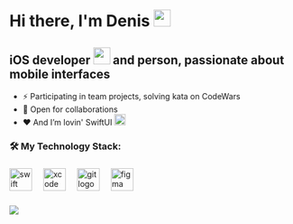 <h1>
  Hi there, I'm Denis
  <img src="https://media.giphy.com/media/hvRJCLFzcasrR4ia7z/giphy.gif" width="30px"/>
</h1>

## iOS developer <img src="https://media.giphy.com/media/WUlplcMpOCEmTGBtBW/giphy.gif" width="30"/> and person, passionate about mobile interfaces
- ⚡ Participating in team projects, solving kata on CodeWars
- 🤝 Open for collaborations
- ❤️ And I’m lovin' SwiftUI <img src="https://github.com/user-attachments/assets/20a99f81-3a27-4683-92fe-6a3bcd51a15d" width="20px"/>

###

<h3 align="left">🛠 My Technology Stack:</h3>

###
<div align="left">
  <img src="https://cdn.jsdelivr.net/gh/devicons/devicon@latest/icons/swift/swift-original.svg" height="40" alt="swift logo"/>
  <img width="12" />
  <img src="https://cdn.jsdelivr.net/gh/devicons/devicon@latest/icons/xcode/xcode-original.svg" height="40" alt="xcode logo"/>        
  <img width="12" />
  <img src="https://cdn.jsdelivr.net/gh/devicons/devicon@latest/icons/git/git-original.svg" height="40" alt="git logo"/>
  <img width="12" />
  <img src="https://cdn.jsdelivr.net/gh/devicons/devicon@latest/icons/figma/figma-original.svg" height="40" alt="figma logo"/>        
  <img width="12" />
</div>

###

<p align="left" >  
 <a href="https://github.com/anuraghazra/github-readme-stats"> 
  <img  src="https://github-readme-stats-sigma-five.vercel.app/api?username=denisgindulin&show_icons=true&theme=react&hide=issues,stars"/>
 </a>
</p>


